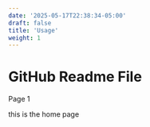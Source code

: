 ```yaml
---
date: '2025-05-17T22:38:34-05:00'
draft: false
title: 'Usage'
weight: 1
---
```

# GitHub Readme File
Page 1

this is the home page